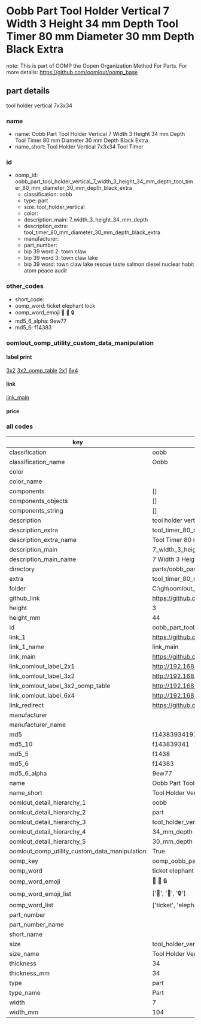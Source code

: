 # Oobb Part Tool Holder Vertical 7 Width 3 Height 34 mm Depth Tool Timer 80 mm Diameter 30 mm Depth Black Extra  

note: This is part of OOMP the Oopen Organization Method For Parts. For more details: https://github.com/oomlout/oomp_base

##  part details
  



tool holder vertical 7x3x34



### name
* name: Oobb Part Tool Holder Vertical 7 Width 3 Height 34 mm Depth Tool Timer 80 mm Diameter 30 mm Depth Black Extra
* name_short: Tool Holder Vertical 7x3x34 Tool Timer
### id
* oomp_id: oobb_part_tool_holder_vertical_7_width_3_height_34_mm_depth_tool_timer_80_mm_diameter_30_mm_depth_black_extra
  * classification: oobb
  * type: part
  * size: tool_holder_vertical
  * color: 
  * description_main: 7_width_3_height_34_mm_depth
  * description_extra: tool_timer_80_mm_diameter_30_mm_depth_black_extra
  * manufacturer: 
  * part_number: 
  * bip 39 word 2: town claw
  * bip 39 word 3: town claw lake
  * bip 39 word: town claw lake rescue taste salmon diesel nuclear habit atom peace audit

### other_codes
* short_code: 
* oomp_word: ticket elephant lock
* oomp_word_emoji :ticket: :elephant: :lock:
* md5_6_alpha: 9ew77
* md5_6: f14383






### oomlout_oomp_utility_custom_data_manipulation
#### label print
[3x2](http://192.168.1.245:1112/?label=oomp%209ew77)
[3x2_oomp_table](http://192.168.1.108:1112/?label=oomp%209ew77)
[2x1](http://192.168.1.242:1112/?label=oomp%209ew77)
[6x4](http://192.168.1.55:1112/?label=oomp%209ew77)    

#### link

[link_main](https://github.com/oomlout/oomlout_oobb_version_4_generated_parts/tree/main/navigation_oomp/oobb/part/tool_holder_vertical/7_width_3_height_34_mm_depth/tool_timer_80_mm_diameter_30_mm_depth_black_extra/part)                              

#### price







### all codes 
| key | value |  
| --- | --- |  
| classification | oobb |  
| classification_name | Oobb |  
| color |  |  
| color_name |  |  
| components | [] |  
| components_objects | [] |  
| components_string | [] |  
| description | tool holder vertical 7x3x34 |  
| description_extra | tool_timer_80_mm_diameter_30_mm_depth_black_extra |  
| description_extra_name | Tool Timer 80 mm Diameter 30 mm Depth Black Extra |  
| description_main | 7_width_3_height_34_mm_depth |  
| description_main_name | 7 Width 3 Height 34 mm Depth |  
| directory | parts/oobb_part_tool_holder_vertical_7_width_3_height_34_mm_depth_tool_timer_80_mm_diameter_30_mm_depth_black_extra |  
| extra | tool_timer_80_mm_diameter_30_mm_depth_black |  
| folder | C:\gh\oomlout_oobb_version_4_generated_parts\parts\oobb_part_tool_holder_vertical_7_width_3_height_34_mm_depth_tool_timer_80_mm_diameter_30_mm_depth_black_extra |  
| github_link | https://github.com/oomlout/oomlout_oomp_part_src/tree/main/parts/oobb_part_tool_holder_vertical_7_width_3_height_34_mm_depth_tool_timer_80_mm_diameter_30_mm_depth_black_extra |  
| height | 3 |  
| height_mm | 44 |  
| id | oobb_part_tool_holder_vertical_7_width_3_height_34_mm_depth_tool_timer_80_mm_diameter_30_mm_depth_black_extra |  
| link_1 | https://github.com/oomlout/oomlout_oobb_version_4_generated_parts/tree/main/navigation_oomp/oobb/part/tool_holder_vertical/7_width_3_height_34_mm_depth/tool_timer_80_mm_diameter_30_mm_depth_black_extra/part |  
| link_1_name | link_main |  
| link_main | https://github.com/oomlout/oomlout_oobb_version_4_generated_parts/tree/main/navigation_oomp/oobb/part/tool_holder_vertical/7_width_3_height_34_mm_depth/tool_timer_80_mm_diameter_30_mm_depth_black_extra/part |  
| link_oomlout_label_2x1 | http://192.168.1.242:1112/?label=oomp%209ew77 |  
| link_oomlout_label_3x2 | http://192.168.1.245:1112/?label=oomp%209ew77 |  
| link_oomlout_label_3x2_oomp_table | http://192.168.1.108:1112/?label=oomp%209ew77 |  
| link_oomlout_label_6x4 | http://192.168.1.55:1112/?label=oomp%209ew77 |  
| link_redirect | https://github.com/oomlout/oomlout_oobb_version_4_generated_parts/tree/main/parts/oobb_tool_holder_vertical_07_03_34_ex_tool_timer_80_mm_diameter_30_mm_depth_black |  
| manufacturer |  |  
| manufacturer_name |  |  
| md5 | f1438393419747b2f9ef1b72f94a8732 |  
| md5_10 | f143839341 |  
| md5_5 | f1438 |  
| md5_6 | f14383 |  
| md5_6_alpha | 9ew77 |  
| name | Oobb Part Tool Holder Vertical 7 Width 3 Height 34 mm Depth Tool Timer 80 mm Diameter 30 mm Depth Black Extra |  
| name_short | Tool Holder Vertical 7x3x34 Tool Timer |  
| oomlout_detail_hierarchy_1 | oobb |  
| oomlout_detail_hierarchy_2 | part |  
| oomlout_detail_hierarchy_3 | tool_holder_vertical |  
| oomlout_detail_hierarchy_4 | 34_mm_depth |  
| oomlout_detail_hierarchy_5 | 30_mm_depth |  
| oomlout_oomp_utility_custom_data_manipulation | True |  
| oomp_key | oomp_oobb_part_tool_holder_vertical_7_width_3_height_34_mm_depth_tool_timer_80_mm_diameter_30_mm_depth_black_extra |  
| oomp_word | ticket elephant lock |  
| oomp_word_emoji | :ticket: :elephant: :lock: |  
| oomp_word_emoji_list | [':ticket:', ':elephant:', ':lock:'] |  
| oomp_word_list | ['ticket', 'elephant', 'lock'] |  
| part_number |  |  
| part_number_name |  |  
| short_name |  |  
| size | tool_holder_vertical |  
| size_name | Tool Holder Vertical |  
| thickness | 34 |  
| thickness_mm | 34 |  
| type | part |  
| type_name | Part |  
| width | 7 |  
| width_mm | 104 |  
